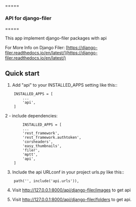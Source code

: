 
=====
### API for django-filer
=====

This app implement django-filer packages with api

For More Info on Django Filer:
[https://django-filer.readthedocs.io/en/latest/](https://django-filer.readthedocs.io/en/latest/)

Quick start
-----------

1. Add "api" to your INSTALLED_APPS setting like this::
```
    INSTALLED_APPS = [
        ...
        'api',
    ]
```
2 - include dependencies:
```
        INSTALLED_APPS = [
        ...
        'rest_framework',
        'rest_framework.authtoken',
        'corsheaders',
        'easy_thumbnails',
        'filer',
        'mptt',
        'api',
    ]
```
3. Include the api URLconf in your project urls.py like this::
```
    path('', include('api.urls')),
```

4. Visit  http://127.0.0.1:8000/api/django-filer/images to get api

5. Visit http://127.0.0.1:8000/api/django-filer/folders to get api.
